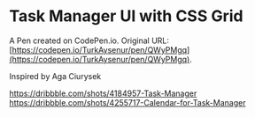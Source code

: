 # Task Manager UI with CSS Grid

A Pen created on CodePen.io. Original URL: [https://codepen.io/TurkAysenur/pen/QWyPMgq](https://codepen.io/TurkAysenur/pen/QWyPMgq).

Inspired by Aga Ciurysek

https://dribbble.com/shots/4184957-Task-Manager
https://dribbble.com/shots/4255717-Calendar-for-Task-Manager
